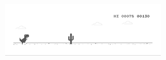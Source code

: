 <!-- <img src="https://www.nasa.gov/sites/default/files/thumbnails/image/stsci-01gfnn3pwjmy4rqxkz585bc4qh.png" style="width:auto;height:auto" /> -->

<!-- <p>NASA’s Webb Takes Star-Filled Portrait of Pillars of Creation</p> -->

<img src="./src/dino.gif" style="width:auto;height:auto"  />

<!-- [![Typing SVG](https://readme-typing-svg.herokuapp.com?size=24&duration=3000&color=538377&center=true&vCenter=true&height=100&lines=Hi!+My+name+is+Minh..)](https://git.io/typing-svg) -->

<!-- [![@minhngh12's Holopin board](https://holopin.io/api/user/board?user=minhngh12)](https://holopin.io/@minhngh12) -->
